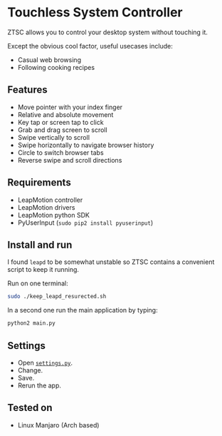 # Touchless System Controller

ZTSC allows you to control your desktop system without touching it.

Except the obvious cool factor, useful usecases include:

- Casual web browsing
- Following cooking recipes

## Features

- Move pointer with your index finger
- Relative and absolute movement
- Key tap or screen tap to click
- Grab and drag screen to scroll
- Swipe vertically to scroll
- Swipe horizontally to navigate browser history
- Circle to switch browser tabs
- Reverse swipe and scroll directions

## Requirements

- LeapMotion controller
- LeapMotion drivers
- LeapMotion python SDK
- PyUserInput
(`sudo pip2 install pyuserinput`)

## Install and run

I found `leapd` to be somewhat unstable so ZTSC contains a convenient script to keep it running.

Run on one terminal:
```bash
sudo ./keep_leapd_resurected.sh
```

In a second one run the main application by typing:
```bash
python2 main.py
```

## Settings

- Open [`settings.py`](settings.py).
- Change.
- Save.
- Rerun the app.


## Tested on

- Linux Manjaro (Arch based)

